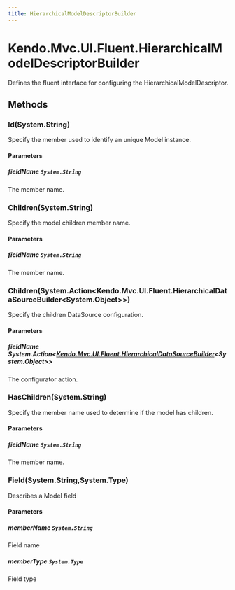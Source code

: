 ```yaml
---
title: HierarchicalModelDescriptorBuilder
---
```


# Kendo.Mvc.UI.Fluent.HierarchicalModelDescriptorBuilder
Defines the fluent interface for configuring the HierarchicalModelDescriptor.




## Methods


### Id(System.String)
Specify the member used to identify an unique Model instance.


#### Parameters

##### fieldName `System.String`
The member name.





### Children(System.String)
Specify the model children member name.


#### Parameters

##### fieldName `System.String`
The member name.





### Children(System.Action\<Kendo.Mvc.UI.Fluent.HierarchicalDataSourceBuilder\<System.Object\>\>)
Specify the children DataSource configuration.


#### Parameters

##### fieldName System.Action<[Kendo.Mvc.UI.Fluent.HierarchicalDataSourceBuilder](/api/aspnet-mvc/Kendo.Mvc.UI.Fluent/HierarchicalDataSourceBuilder)<System.Object>>
The configurator action.





### HasChildren(System.String)
Specify the member name used to determine if the model has children.


#### Parameters

##### fieldName `System.String`
The member name.





### Field(System.String,System.Type)
Describes a Model field


#### Parameters

##### memberName `System.String`
Field name

##### memberType `System.Type`
Field type






